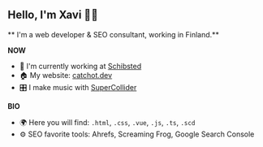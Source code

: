 
## Hello, I'm Xavi 👋🏻
** I'm a web developer & SEO consultant, working in Finland.**

**NOW**
- 🏢 I'm currently working at [Schibsted](https://schibsted.com/)
- 🏠 My website: [catchot.dev](https://catchot.dev/)
- 🎛 I make music with [SuperCollider](https://supercollider.github.io/)

**BIO**
- 🌍 Here you will find: `.html`, `.css`, `.vue`, `.js`, `.ts`, `.scd`
- ⚙️ SEO favorite tools: Ahrefs, Screaming Frog, Google Search Console
